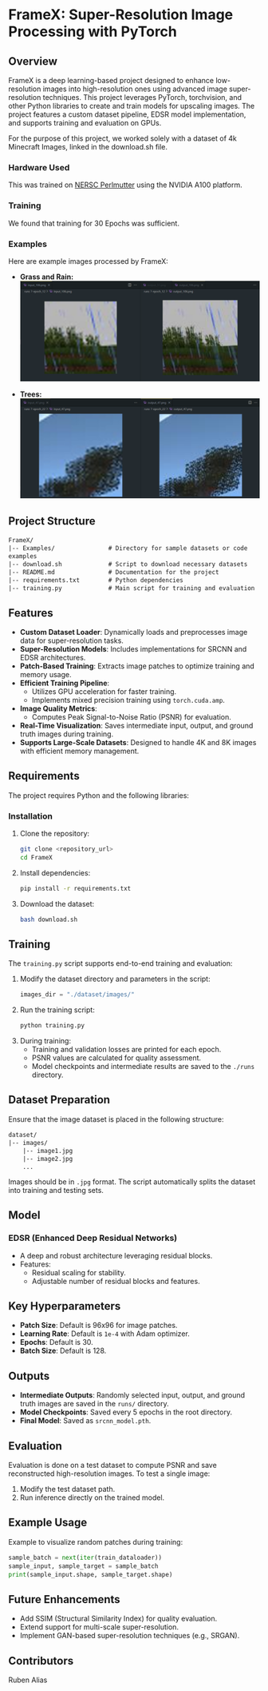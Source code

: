 # FrameX: Super-Resolution Image Processing with PyTorch

## Overview

FrameX is a deep learning-based project designed to enhance low-resolution images into high-resolution ones using advanced image super-resolution techniques. This project leverages PyTorch, torchvision, and other Python libraries to create and train models for upscaling images. The project features a custom dataset pipeline, EDSR model implementation, and supports training and evaluation on GPUs.

For the purpose of this project, we worked solely with a dataset of 4k Minecraft Images, linked in the download.sh file.

### Hardware Used
This was trained on [NERSC Perlmutter](https://docs.nersc.gov/systems/perlmutter/architecture/) using the NVIDIA A100 platform.

### Training
We found that training for 30 Epochs was sufficient.

### Examples
Here are example images processed by FrameX:

- **Grass and Rain:**
  ![Input Example](Examples/image.png)

- **Trees:**
  ![Output Example](Examples/image2.png)

## Project Structure

```
FrameX/
|-- Examples/               # Directory for sample datasets or code examples
|-- download.sh             # Script to download necessary datasets
|-- README.md               # Documentation for the project
|-- requirements.txt        # Python dependencies
|-- training.py             # Main script for training and evaluation
```

## Features

- **Custom Dataset Loader**: Dynamically loads and preprocesses image data for super-resolution tasks.
- **Super-Resolution Models**: Includes implementations for SRCNN and EDSR architectures.
- **Patch-Based Training**: Extracts image patches to optimize training and memory usage.
- **Efficient Training Pipeline**:
  - Utilizes GPU acceleration for faster training.
  - Implements mixed precision training using `torch.cuda.amp`.
- **Image Quality Metrics**:
  - Computes Peak Signal-to-Noise Ratio (PSNR) for evaluation.
- **Real-Time Visualization**: Saves intermediate input, output, and ground truth images during training.
- **Supports Large-Scale Datasets**: Designed to handle 4K and 8K images with efficient memory management.

## Requirements

The project requires Python and the following libraries:

### Installation

1. Clone the repository:
   ```bash
   git clone <repository_url>
   cd FrameX
   ```
2. Install dependencies:
   ```bash
   pip install -r requirements.txt
   ```
3. Download the dataset:
   ```bash
   bash download.sh
   ```

## Training

The `training.py` script supports end-to-end training and evaluation:

1. Modify the dataset directory and parameters in the script:
   ```python
   images_dir = "./dataset/images/"
   ```
2. Run the training script:
   ```bash
   python training.py
   ```
3. During training:
   - Training and validation losses are printed for each epoch.
   - PSNR values are calculated for quality assessment.
   - Model checkpoints and intermediate results are saved to the `./runs` directory.

## Dataset Preparation

Ensure that the image dataset is placed in the following structure:

```
dataset/
|-- images/
    |-- image1.jpg
    |-- image2.jpg
    ...
```

Images should be in `.jpg` format. The script automatically splits the dataset into training and testing sets.

## Model

### EDSR (Enhanced Deep Residual Networks)

- A deep and robust architecture leveraging residual blocks.
- Features:
  - Residual scaling for stability.
  - Adjustable number of residual blocks and features.

## Key Hyperparameters

- **Patch Size**: Default is 96x96 for image patches.
- **Learning Rate**: Default is `1e-4` with Adam optimizer.
- **Epochs**: Default is 30.
- **Batch Size**: Default is 128.

## Outputs

- **Intermediate Outputs**: Randomly selected input, output, and ground truth images are saved in the `runs/` directory.
- **Model Checkpoints**: Saved every 5 epochs in the root directory.
- **Final Model**: Saved as `srcnn_model.pth`.

## Evaluation

Evaluation is done on a test dataset to compute PSNR and save reconstructed high-resolution images. To test a single image:

1. Modify the test dataset path.
2. Run inference directly on the trained model.

## Example Usage

Example to visualize random patches during training:

```python
sample_batch = next(iter(train_dataloader))
sample_input, sample_target = sample_batch
print(sample_input.shape, sample_target.shape)
```

## Future Enhancements

- Add SSIM (Structural Similarity Index) for quality evaluation.
- Extend support for multi-scale super-resolution.
- Implement GAN-based super-resolution techniques (e.g., SRGAN).

## Contributors

Ruben Alias

